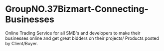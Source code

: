 # GroupNO.37Bizmart-Connecting-Businesses
Online Trading Service for all SMB's and developers to make their businesses online and get great bidders on their projects/ Products posted by Client/Buyer.
